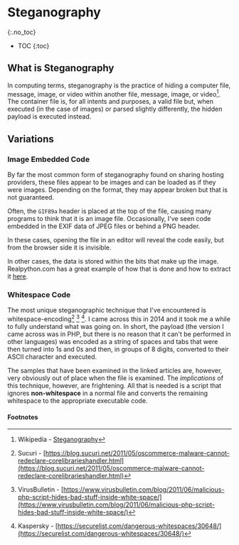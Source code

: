# Steganography
{:.no_toc}

* TOC
{:toc}

## What is Steganography
In computing terms, steganography is the practice of hiding a computer file, message, image, or video within another file, message, image, or video[^1]. The container file is, for all intents and purposes, a valid file but, when executed (in the case of images) or parsed slightly differently, the hidden payload is executed instead.

## Variations
### Image Embedded Code
By far the most common form of steganography found on sharing hosting providers, these files appear to be images and can be loaded as if they were images. Depending on the format, they may appear broken but that is not guaranteed.

Often, the `GIF89a` header is placed at the top of the file, causing many programs to think that it is an image file. Occasionally, I've seen code embedded in the EXIF data of JPEG files or behind a PNG header.

In these cases, opening the file in an editor will reveal the code easily, but from the browser side it is invisible.

In other cases, the data is stored within the bits that make up the image. Realpython.com has a great example of how that is done and how to extract it [here](https://realpython.com/python-bitwise-operators/#least-significant-bit-steganography).

### Whitespace Code
The most unique steganographic technique that I've encountered is whitespace-encoding[^2] [^3] [^4]. I came across this in 2014 and it took me a while to fully understand what was going on. In short, the payload (the version I came across was in PHP, but there is no reason that it can't be performed in other languages) was encoded as a string of spaces and tabs that were then turned into 1s and 0s and then, in groups of 8 digits, converted to their ASCII character and executed.

The samples that have been examined in the linked articles are, however, very obviously out of place when the file is examined. The _implications_ of this technique, however, are frightening. All that is needed is a script that ignores **non-whitespace** in a normal file and converts the remaining whitespace to the appropriate executable code.


#### Footnotes
[^1]: Wikipedia - [Steganography](https://en.wikipedia.org/wiki/Steganography)
[^2]: Sucuri - [https://blog.sucuri.net/2011/05/oscommerce-malware-cannot-redeclare-corelibrarieshandler.html](https://blog.sucuri.net/2011/05/oscommerce-malware-cannot-redeclare-corelibrarieshandler.html)
[^3]: VirusBulletin - [https://www.virusbulletin.com/blog/2011/06/malicious-php-script-hides-bad-stuff-inside-white-space/](https://www.virusbulletin.com/blog/2011/06/malicious-php-script-hides-bad-stuff-inside-white-space/)
[^4]: Kaspersky - [https://securelist.com/dangerous-whitespaces/30648/](https://securelist.com/dangerous-whitespaces/30648/)
